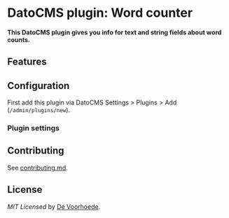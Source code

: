 # DatoCMS plugin: Word counter

**This DatoCMS plugin gives you info for text and string fields about word counts.**


## Features


## Configuration

First add this plugin via DatoCMS Settings > Plugins > Add (`/admin/plugins/new`).

### Plugin settings


## Contributing

See [contributing.md](https://github.com/voorhoede/datocms-plugin-json-table/blob/master/contributing.md).

## License

*MIT Licensed* by [De Voorhoede](https://www.voorhoede.nl).

